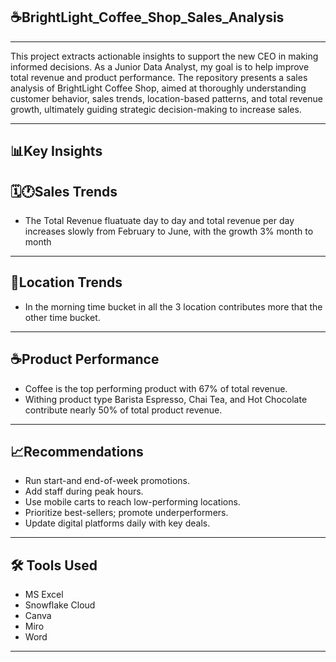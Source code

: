 ☕BrightLight_Coffee_Shop_Sales_Analysis
-------------------------------------------
----------------------------------------------------------
This project extracts actionable insights to support the new CEO in making informed decisions. As a Junior Data Analyst, my goal is to help improve total revenue and product performance. The repository presents a sales analysis of BrightLight Coffee Shop, aimed at thoroughly understanding customer behavior, sales trends, location-based patterns, and total revenue growth, ultimately guiding strategic decision-making to increase sales.

-----------------------------------------------------------
📊Key Insights
-----------------------------------------------------------
🗓️🕐Sales Trends
----------------------------------
- The Total Revenue fluatuate day to day and total revenue per day increases slowly from February to June, with the growth 3% month to month
----------------------
📍Location Trends
----------------------
- In the morning time bucket in all the 3 location contributes more that the other time bucket.
-----------------------
☕Product Performance
------------------------
- Coffee is the top performing product with 67% of total revenue.
- Withing product type Barista Espresso, Chai Tea, and Hot Chocolate contribute nearly 50% of total product revenue.
---------------------------------
📈Recommendations
---------------------------------
- Run start-and end-of-week promotions.
- Add staff during peak hours.
- Use mobile carts to reach low-performing locations.
- Prioritize best-sellers; promote underperformers.
- Update digital platforms daily with key deals.
------------------------------
🛠️ Tools Used
-------------
- MS Excel
- Snowflake Cloud 
- Canva
- Miro
- Word
- ------------------------------




